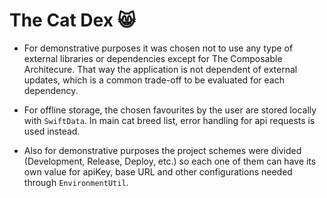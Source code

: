 # The Cat Dex 😸

- For demonstrative purposes it was chosen not to use any type of external libraries or dependencies except for The Composable Architecure. That way the application is not dependent of external updates, which is a common trade-off to be evaluated for each dependency.

- For offline storage, the chosen favourites by the user are stored locally with `SwiftData`. In main cat breed list, error handling for api requests is used instead.

- Also for demonstrative purposes the project schemes were divided (Development, Release, Deploy, etc.) so each one of them can have its own value for apiKey, base URL and other configurations needed through `EnvironmentUtil`.